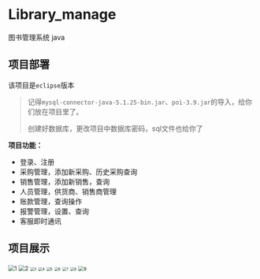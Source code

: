# Library_manage
图书管理系统  java 

## 项目部署

该项目是`eclipse`版本

>
>
>记得`mysql-connector-java-5.1.25-bin.jar`、`poi-3.9.jar`的导入，给你们放在项目里了。
>
>创建好数据库，更改项目中数据库密码，sql文件也给你了
>
>

**项目功能：**

- 登录、注册
- 采购管理，添加新采购、历史采购查询
- 销售管理，添加新销售，查询
- 人员管理，供货商、销售商管理
- 账款管理，查询操作
- 报警管理，设置、查询
- 客服即时通讯



## 项目展示

<img src="https://gitee.com/MoYu-zc/picgo/raw/master/img/20210218174103.png" alt="1" style="zoom:80%;" />

<img src="https://gitee.com/MoYu-zc/picgo/raw/master/img/20210218174107.png" alt="2" style="zoom:80%;" />

<img src="https://gitee.com/MoYu-zc/picgo/raw/master/img/20210218174111.png" alt="3" style="zoom: 50%;" />

<img src="https://gitee.com/MoYu-zc/picgo/raw/master/img/20210218174114.png" alt="4" style="zoom:50%;" />

<img src="https://gitee.com/MoYu-zc/picgo/raw/master/img/20210218174118.png" alt="5" style="zoom:50%;" />

<img src="https://gitee.com/MoYu-zc/picgo/raw/master/img/20210218174123.png" alt="6" style="zoom:50%;" />

<img src="https://gitee.com/MoYu-zc/picgo/raw/master/img/20210218174128.png" alt="7" style="zoom:50%;" />

<img src="https://gitee.com/MoYu-zc/picgo/raw/master/img/20210218174130.png" alt="8" style="zoom:50%;" />

<img src="https://gitee.com/MoYu-zc/picgo/raw/master/img/20210218174134.png" alt="9" style="zoom: 67%;" />













